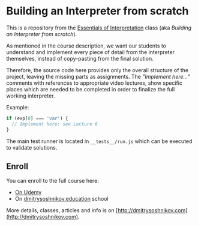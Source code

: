 # Building an Interpreter from scratch

This is a repository from the [Essentials of Interpretation](http://dmitrysoshnikov.com/courses/essentials-of-interpretation/) class (aka _Building an Interpreter from scratch_).

As mentioned in the course description, we want our students to understand and implement every piece of detail from the interpreter themselves, instead of copy-pasting from the final solution.

Therefore, the source code here provides only the overall structure of the project, leaving the missing parts as assignments. The _"Implement here..."_ comments with references to appropriate video lectures, show specific places which are needed to be completed in order to finalize the full working interpreter.

Example:

```js
if (exp[0] === 'var') {
  // Implement here: see Lecture 6
}
```

The main test runner is located in `__tests__/run.js` which can be executed to validate solutions.

## Enroll

You can enroll to the full course here:

- [On Udemy](https://www.udemy.com/course/essentials-of-interpretation/?referralCode=E7D6C9ADFCA273A53950)
- On [dmitrysoshnikov.education](http://www.dmitrysoshnikov.education/p/essentials-of-interpretation) school

More details, classes, articles and info is on [http://dmitrysoshnikov.com](http://dmitrysoshnikov.com).
